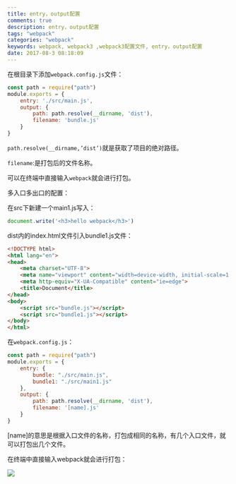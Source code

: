 ```yaml
---
title: entry，output配置
comments: true
description: entry，output配置
tags: "webpack"
categories: "webpack"
keywords: webpack, webpack3 ,webpack3配置文件, entry，output配置
date: 2017-08-3 08:18:09
---
```


在根目录下添加`webpack.config.js`文件：

```js
const path = require("path")
module.exports = {
    entry: './src/main.js',
    output: {
        path: path.resolve(__dirname, 'dist'),
        filename: 'bundle.js'
    }
}
```

`path.resolve(__dirname,’dist’)`就是获取了项目的绝对路径。

`filename`:是打包后的文件名称。

可以在终端中直接输入`webpack`就会进行打包。

多入口多出口的配置：

在src下新建一个main1.js写入：

```js
document.write('<h3>hello webpack</h3>')
```

dist内的index.html文件引入bundle1.js文件：

```html
<!DOCTYPE html>
<html lang="en">
<head>
    <meta charset="UTF-8">
    <meta name="viewport" content="width=device-width, initial-scale=1.0">
    <meta http-equiv="X-UA-Compatible" content="ie=edge">
    <title>Document</title>
</head>
<body>
    <script src="bundle.js"></script>
    <script src="bundle1.js"></script>
</body>
</html>
```

在`webpack.config.js`：

```js
const path = require("path")
module.exports = {
    entry: {
        bundle: "./src/main.js",
        bundle1: "./src/main1.js"
    },
    output: {
        path: path.resolve(__dirname, 'dist'),
        filename: '[name].js'
    }
}
```

[name]的意思是根据入口文件的名称，打包成相同的名称，有几个入口文件，就可以打包出几个文件。

在终端中直接输入webpack就会进行打包：

![](http://www.hbbaly.com/wp-content/uploads/2018/03/3.png)

